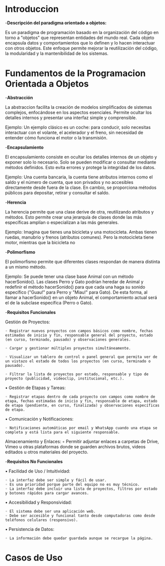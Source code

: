 # Introduccion

-**Descripción del paradigma orientado a objetos:**

Es un paradigma de programación basado en la organización del código en torno a "objetos" que representan entidades del mundo real. Cada objeto encapsula datos y comportamientos que lo definen y lo hacen interactuar con otros objetos. Este enfoque permite mejorar la reutilización del código, la modularidad y la mantenibilidad de los sistemas.

# Fundamentos de la Programacion Orientada a Objetos

-**Abstracción**

La abstraccion facilita la creación de modelos simplificados de sistemas complejos, enfocándose en los aspectos esenciales. Permite ocultar los detalles internos y presentar una interfaz simple y comprensible.

Ejemplo:
Un ejemplo clásico es un coche: para conducir, solo necesitas interactuar con el volante, el acelerador y el freno, sin necesidad de entender cómo funciona el motor o la transmisión.

-**Encapsulamiento**

El encapsulamiento consiste en ocultar los detalles internos de un objeto y exponer solo lo necesario. Solo se pueden modificar o consultar mediante métodos definidos. Esto evita errores y protege la integridad de los datos.

Ejemplo:
Una cuenta bancaria, la cuenta tiene atributos internos como el saldo y el número de cuenta, que son privados y no accesibles directamente desde fuera de la clase. En cambio, se proporciona métodos públicos para depositar, retirar y consultar el saldo.

-**Herencia**

La herencia permite que una clase derive de otra, reutilizando atributos y métodos. Esto permite crear una jerarquía de clases donde las más específicas amplían o especializan a las más generales.

Ejemplo:
Imagina que tienes una bicicleta y una motocicleta.
Ambas tienen ruedas, manubrio y frenos (atributos comunes).
Pero la motocicleta tiene motor, mientras que la bicicleta no

-**Polimorfismo**

El polimorfismo permite que diferentes clases respondan de manera distinta a un mismo método.

Ejemplo:
Se puede tener una clase base Animal con un método hacerSonido(). Las clases Perro y Gato podrían heredar de Animal y redefinir el método hacerSonido() para que cada una haga su sonido específico ("Guau!" para Perro y "Miau!" para Gato). De esta forma, al llamar a hacerSonido() en un objeto Animal, el comportamiento actual será el de la subclase específica (Perro o Gato).

-**Requisitos Funcionales**

Gestión de Proyectos:

    ◦ Registrar nuevos proyectos con campos básicos como nombre, fechas estimadas de inicio y fin, responsable general del proyecto, estado (en curso, terminado, pausado) y observaciones generales.

    ◦ Cargar y gestionar múltiples proyectos simultáneamente.

    ◦ Visualizar un tablero de control o panel general que permita ver de un vistazo el estado de todos los proyectos (en curso, terminado o pausado).

    ◦ Filtrar la lista de proyectos por estado, responsable y tipo de proyecto (publicidad, videoclip, institucional, etc.).

• Gestión de Etapas y Tareas:

    ◦ Registrar etapas dentro de cada proyecto con campos como nombre de etapa, fechas estimadas de inicio y fin, responsable de etapa, estado de etapa (pendiente, en curso, finalizada) y observaciones específicas de etapa.

• Comunicación y Notificaciones:

    ◦ Notificaciones automáticas por email y WhatsApp cuando una etapa se completa y está lista para el siguiente responsable.

Almacenamiento y Enlaces:
◦ Permitir adjuntar enlaces a carpetas de Drive, Vimeo u otras plataformas donde se guarden archivos brutos, videos editados u otros materiales del proyecto.

-**Requisitos No Funcionales**

• Facilidad de Uso / Intuitividad:

    ◦ La interfaz debe ser simple y fácil de usar.
    ◦ Es una prioridad porque parte del equipo no es muy técnico.
    ◦ La interfaz debe incluir una lista de proyectos, filtros por estado y botones rápidos para cargar avances.

• Accesibilidad y Responsividad:

    ◦ El sistema debe ser una aplicación web.
    ◦ Debe ser accesible y funcional tanto desde computadoras como desde teléfonos celulares (responsivo).

• Persistencia de Datos:

    ◦ La información debe quedar guardada aunque se recargue la página.

# Casos de Uso
